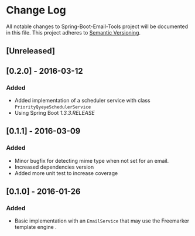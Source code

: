 # Change Log
All notable changes to Spring-Boot-Email-Tools project will be documented in this file.
This project adheres to [Semantic Versioning](http://semver.org/).

## [Unreleased]

## [0.2.0] - 2016-03-12
### Added
- Added implementation of a scheduler service with class `PriorityQyeyeSchedulerService`
- Using Spring Boot _1.3.3.RELEASE_

## [0.1.1] - 2016-03-09
### Added
- Minor bugfix for detecting mime type when not set for an email.
- Increased dependencies version
- Added more unit test to increase coverage

## [0.1.0] - 2016-01-26
### Added
- Basic implementation with an `EmailService` that may use the Freemarker template engine .
